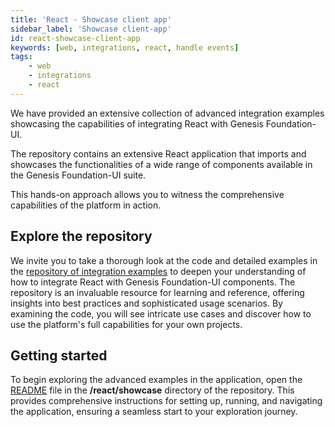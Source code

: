 ```yaml
---
title: 'React - Showcase client app'
sidebar_label: 'Showcase client-app'
id: react-showcase-client-app
keywords: [web, integrations, react, handle events]
tags:
    - web
    - integrations
    - react
---
```


We have provided an extensive collection of advanced integration examples showcasing the capabilities of integrating React with Genesis Foundation-UI.

The repository contains an extensive React application that imports and showcases the functionalities of a wide range of components available in the Genesis Foundation-UI suite. 

This hands-on approach allows you to witness the comprehensive capabilities of the platform in action.

## Explore the repository

We invite you to take a thorough look at the code and detailed examples in the [repository of integration examples](https://github.com/genesiscommunitysuccess/integration-examples) to deepen your understanding of how to integrate React with Genesis Foundation-UI components. The repository is an invaluable resource for learning and reference, offering insights into best practices and sophisticated usage scenarios. By examining the code, you will see intricate use cases and discover how to use the platform's full capabilities for your own projects. 

## Getting started

To begin exploring the advanced examples in the application, open the [README](https://github.com/genesiscommunitysuccess/integration-examples/blob/main/react/showcase/README.md) file in the **/react/showcase** directory of the repository. This provides comprehensive instructions for setting up, running, and navigating the application, ensuring a seamless start to your exploration journey.

